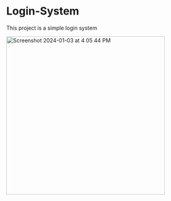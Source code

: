 # Login-System

This project is a simple login system 


<img width="418" alt="Screenshot 2024-01-03 at 4 05 44 PM" src="https://github.com/Peddykia1/Login-System/assets/122938524/1513fad2-a931-4872-acf2-9d163079acb0">
